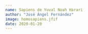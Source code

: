 ```yaml
---
name: Sapiens de Yuval Noah Harari
author: "José Ángel Fernández"
image: homosapiens.jfif
date: 2020-01-20
---
```

